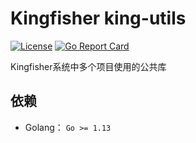 # Kingfisher king-utils
[![License](https://img.shields.io/badge/license-Apache%202-4EB1BA.svg)](https://www.apache.org/licenses/LICENSE-2.0.html)
[![Go Report Card](https://goreportcard.com/badge/github.com/open-kingfisher/king-utils)](https://goreportcard.com/report/github.com/open-kingfisher/king-utils)

Kingfisher系统中多个项目使用的公共库

## 依赖

- Golang： `Go >= 1.13`


